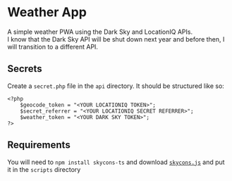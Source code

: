 # Weather App
A simple weather PWA using the Dark Sky and LocationIQ APIs.  
I know that the Dark Sky API will be shut down next year and before then, I will transition to a different API.
## Secrets
Create a `secret.php` file in the `api` directory. It should be structured like so:
```
<?php
    $geocode_token = "<YOUR LOCATIONIQ TOKEN>";
    $secret_referrer = "<YOUR LOCATIONIQ SECRET REFERRER>";
    $weather_token = "<YOUR DARK SKY TOKEN>";
?>
```
## Requirements
You will need to `npm install skycons-ts` and download [`skycons.js`](https://github.com/darkskyapp/skycons/blob/master/skycons.js) and put it in the `scripts` directory